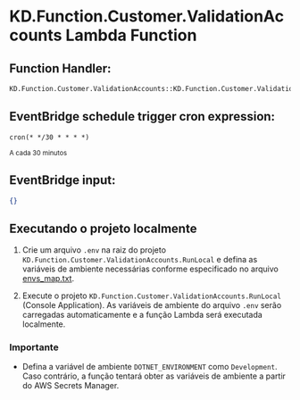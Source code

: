 # KD.Function.Customer.ValidationAccounts Lambda Function

## Function Handler:
```bash
KD.Function.Customer.ValidationAccounts::KD.Function.Customer.ValidationAccounts.Function::FunctionHandler
```

## EventBridge schedule trigger cron expression:
```
cron(* */30 * * * *)
```
<small>A cada 30 minutos</small>

## EventBridge input:
```json
{}
```

## Executando o projeto localmente

1. Crie um arquivo `.env` na raiz do projeto `KD.Function.Customer.ValidationAccounts.RunLocal` e defina as variáveis de ambiente necessárias conforme especificado no arquivo [envs_map.txt](src/KD.Function.Customer.ValidationAccounts.RunLocal/envs_map.txt).

2. Execute o projeto `KD.Function.Customer.ValidationAccounts.RunLocal` (Console Application). As variáveis de ambiente do arquivo `.env` serão carregadas automaticamente e a função Lambda será executada localmente.

### Importante
- Defina a variável de ambiente `DOTNET_ENVIRONMENT` como `Development`. Caso contrário, a função tentará obter as variáveis de ambiente a partir do AWS Secrets Manager.
